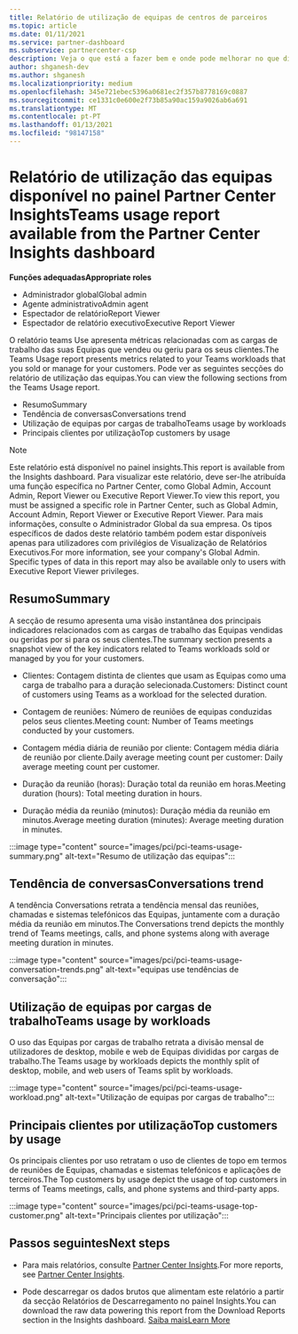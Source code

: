 ```yaml
---
title: Relatório de utilização de equipas de centros de parceiros
ms.topic: article
ms.date: 01/11/2021
ms.service: partner-dashboard
ms.subservice: partnercenter-csp
description: Veja o que está a fazer bem e onde pode melhorar no que diz respeito ao uso de subscrições de Equipas que vende ou gere para os seus clientes.
author: shganesh-dev
ms.author: shganesh
ms.localizationpriority: medium
ms.openlocfilehash: 345e721ebec5396a0681ec2f357b8778169c0887
ms.sourcegitcommit: ce1331c0e600e2f73b85a90ac159a9026ab6a691
ms.translationtype: MT
ms.contentlocale: pt-PT
ms.lasthandoff: 01/13/2021
ms.locfileid: "98147158"
---
```

# <a name="teams-usage-report-available-from-the-partner-center-insights-dashboard"></a><span data-ttu-id="c0f67-103">Relatório de utilização das equipas disponível no painel Partner Center Insights</span><span class="sxs-lookup"><span data-stu-id="c0f67-103">Teams usage report available from the Partner Center Insights dashboard</span></span>

<span data-ttu-id="c0f67-104">**Funções adequadas**</span><span class="sxs-lookup"><span data-stu-id="c0f67-104">**Appropriate roles**</span></span>
- <span data-ttu-id="c0f67-105">Administrador global</span><span class="sxs-lookup"><span data-stu-id="c0f67-105">Global admin</span></span>
- <span data-ttu-id="c0f67-106">Agente administrativo</span><span class="sxs-lookup"><span data-stu-id="c0f67-106">Admin agent</span></span>
- <span data-ttu-id="c0f67-107">Espectador de relatório</span><span class="sxs-lookup"><span data-stu-id="c0f67-107">Report Viewer</span></span>
- <span data-ttu-id="c0f67-108">Espectador de relatório executivo</span><span class="sxs-lookup"><span data-stu-id="c0f67-108">Executive Report Viewer</span></span>

<span data-ttu-id="c0f67-109">O relatório teams Use apresenta métricas relacionadas com as cargas de trabalho das suas Equipas que vendeu ou geriu para os seus clientes.</span><span class="sxs-lookup"><span data-stu-id="c0f67-109">The Teams Usage report presents metrics related to your Teams workloads that you sold or manage for your customers.</span></span> <span data-ttu-id="c0f67-110">Pode ver as seguintes secções do relatório de utilização das equipas.</span><span class="sxs-lookup"><span data-stu-id="c0f67-110">You can view the following sections from the Teams Usage report.</span></span>

- <span data-ttu-id="c0f67-111">Resumo</span><span class="sxs-lookup"><span data-stu-id="c0f67-111">Summary</span></span>
- <span data-ttu-id="c0f67-112">Tendência de conversas</span><span class="sxs-lookup"><span data-stu-id="c0f67-112">Conversations trend</span></span>
- <span data-ttu-id="c0f67-113">Utilização de equipas por cargas de trabalho</span><span class="sxs-lookup"><span data-stu-id="c0f67-113">Teams usage by workloads</span></span>
- <span data-ttu-id="c0f67-114">Principais clientes por utilização</span><span class="sxs-lookup"><span data-stu-id="c0f67-114">Top customers by usage</span></span>

 > [!NOTE]
 > <span data-ttu-id="c0f67-115">Este relatório está disponível no painel insights.</span><span class="sxs-lookup"><span data-stu-id="c0f67-115">This report is available from the Insights dashboard.</span></span> <span data-ttu-id="c0f67-116">Para visualizar este relatório, deve ser-lhe atribuída uma função específica no Partner Center, como Global Admin, Account Admin, Report Viewer ou Executive Report Viewer.</span><span class="sxs-lookup"><span data-stu-id="c0f67-116">To view this report, you must be assigned a specific role in Partner Center, such as Global Admin, Account Admin, Report Viewer or Executive Report Viewer.</span></span> <span data-ttu-id="c0f67-117">Para mais informações, consulte o Administrador Global da sua empresa. Os tipos específicos de dados deste relatório também podem estar disponíveis apenas para utilizadores com privilégios de Visualização de Relatórios Executivos.</span><span class="sxs-lookup"><span data-stu-id="c0f67-117">For more information, see your company's Global Admin. Specific types of data in this report may also be available only to users with Executive Report Viewer privileges.</span></span>

## <a name="summary"></a><span data-ttu-id="c0f67-118">Resumo</span><span class="sxs-lookup"><span data-stu-id="c0f67-118">Summary</span></span>

<span data-ttu-id="c0f67-119">A secção de resumo apresenta uma visão instantânea dos principais indicadores relacionados com as cargas de trabalho das Equipas vendidas ou geridas por si para os seus clientes.</span><span class="sxs-lookup"><span data-stu-id="c0f67-119">The summary section presents a snapshot view of the key indicators related to Teams workloads sold or managed by you for your customers.</span></span>  

- <span data-ttu-id="c0f67-120">Clientes: Contagem distinta de clientes que usam as Equipas como uma carga de trabalho para a duração selecionada.</span><span class="sxs-lookup"><span data-stu-id="c0f67-120">Customers: Distinct count of customers using Teams as a workload for the selected duration.</span></span>

- <span data-ttu-id="c0f67-121">Contagem de reuniões: Número de reuniões de equipas conduzidas pelos seus clientes.</span><span class="sxs-lookup"><span data-stu-id="c0f67-121">Meeting count: Number of Teams meetings conducted by your customers.</span></span>

- <span data-ttu-id="c0f67-122">Contagem média diária de reunião por cliente: Contagem média diária de reunião por cliente.</span><span class="sxs-lookup"><span data-stu-id="c0f67-122">Daily average meeting count per customer: Daily average meeting count per customer.</span></span> 

- <span data-ttu-id="c0f67-123">Duração da reunião (horas): Duração total da reunião em horas.</span><span class="sxs-lookup"><span data-stu-id="c0f67-123">Meeting duration (hours): Total meeting duration in hours.</span></span> 

- <span data-ttu-id="c0f67-124">Duração média da reunião (minutos): Duração média da reunião em minutos.</span><span class="sxs-lookup"><span data-stu-id="c0f67-124">Average meeting duration (minutes): Average meeting duration in minutes.</span></span> 

:::image type="content" source="images/pci/pci-teams-usage-summary.png" alt-text="Resumo de utilização das equipas":::

## <a name="conversations-trend"></a><span data-ttu-id="c0f67-126">Tendência de conversas</span><span class="sxs-lookup"><span data-stu-id="c0f67-126">Conversations trend</span></span>

<span data-ttu-id="c0f67-127">A tendência Conversations retrata a tendência mensal das reuniões, chamadas e sistemas telefónicos das Equipas, juntamente com a duração média da reunião em minutos.</span><span class="sxs-lookup"><span data-stu-id="c0f67-127">The Conversations trend depicts the monthly trend of Teams meetings, calls, and phone systems along with average meeting duration in minutes.</span></span>

:::image type="content" source="images/pci/pci-teams-usage-conversation-trends.png" alt-text="equipas use tendências de conversação":::

## <a name="teams-usage-by-workloads"></a><span data-ttu-id="c0f67-129">Utilização de equipas por cargas de trabalho</span><span class="sxs-lookup"><span data-stu-id="c0f67-129">Teams usage by workloads</span></span>

<span data-ttu-id="c0f67-130">O uso das Equipas por cargas de trabalho retrata a divisão mensal de utilizadores de desktop, mobile e web de Equipas divididas por cargas de trabalho.</span><span class="sxs-lookup"><span data-stu-id="c0f67-130">The Teams usage by workloads depicts the monthly split of desktop, mobile, and web users of Teams split by workloads.</span></span>

:::image type="content" source="images/pci/pci-teams-usage-workload.png" alt-text="Utilização de equipas por cargas de trabalho":::

## <a name="top-customers-by-usage"></a><span data-ttu-id="c0f67-132">Principais clientes por utilização</span><span class="sxs-lookup"><span data-stu-id="c0f67-132">Top customers by usage</span></span>

<span data-ttu-id="c0f67-133">Os principais clientes por uso retratam o uso de clientes de topo em termos de reuniões de Equipas, chamadas e sistemas telefónicos e aplicações de terceiros.</span><span class="sxs-lookup"><span data-stu-id="c0f67-133">The Top customers by usage depict the usage of top customers in terms of Teams meetings, calls, and phone systems and third-party apps.</span></span>

:::image type="content" source="images/pci/pci-teams-usage-top-customer.png" alt-text="Principais clientes por utilização":::

## <a name="next-steps"></a><span data-ttu-id="c0f67-135">Passos seguintes</span><span class="sxs-lookup"><span data-stu-id="c0f67-135">Next steps</span></span>

- <span data-ttu-id="c0f67-136">Para mais relatórios, consulte [Partner Center Insights](partner-center-insights.md).</span><span class="sxs-lookup"><span data-stu-id="c0f67-136">For more reports, see [Partner Center Insights](partner-center-insights.md).</span></span>

- <span data-ttu-id="c0f67-137">Pode descarregar os dados brutos que alimentam este relatório a partir da secção Relatórios de Descarregamento no painel Insights.</span><span class="sxs-lookup"><span data-stu-id="c0f67-137">You can download the raw data powering this report from the Download Reports section in the Insights dashboard.</span></span> [<span data-ttu-id="c0f67-138">Saiba mais</span><span class="sxs-lookup"><span data-stu-id="c0f67-138">Learn More</span></span>](pci-download-reports.md) 
